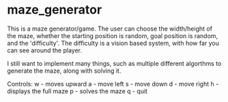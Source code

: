 # maze_generator
This is a maze generator/game. The user can choose the width/height of the maze, whether the starting position is random, goal position is random, and the 'difficulty'. The difficulty is a vision based system, with how far you can see around the player.

I still want to implement many things, such as multiple different algorthms to generate the maze, along with solving it.

Controls:
w - moves upward
a - move left
s - move down
d - move right
h - displays the full maze
p - solves the maze
q - quit
